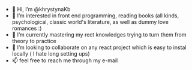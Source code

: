 - 👋 Hi, I’m @khrystynaKb
- 👀 I’m interested in front end programming, reading books (all kinds, psychological, classic world's literature, as well as dummy love romances :)
- 🌱 I’m currently mastering my rect knowledges trying to turn them from theory to practice
- 💞️ I’m looking to collaborate on any react project which is easy to instal locally ( I hate long setting ups)
- 📫 feel free to reach me through my e-mail

<!---
khrystynaKb/khrystynaKb is a ✨ special ✨ repository because its `README.md` (this file) appears on your GitHub profile.
You can click the Preview link to take a look at your changes.
--->
